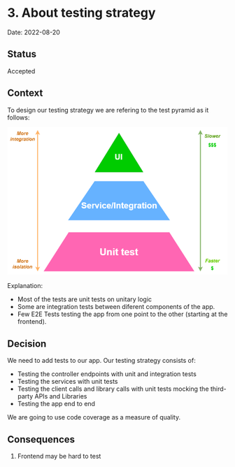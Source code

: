 # 3. About testing strategy

Date: 2022-08-20

## Status

Accepted

## Context
To design our testing strategy we are refering to the test pyramid as it follows:

![Test pyramid](../../../test_files/pyramid.png "Test Pyramid")

Explanation:
- Most of the tests are unit tests on unitary logic
- Some are integration tests between diferent components of the app.
- Few E2E Tests testing the app from one point to the other (starting at the frontend).

## Decision
We need to add tests to our app. Our testing strategy consists of:
- Testing the controller endpoints with unit and integration tests
- Testing the services with unit tests
- Testing the client calls and library calls with unit tests mocking the third-party APIs and Libraries
- Testing the app end to end

We are going to use code coverage as a measure of quality.

## Consequences

1. Frontend may be hard to test

